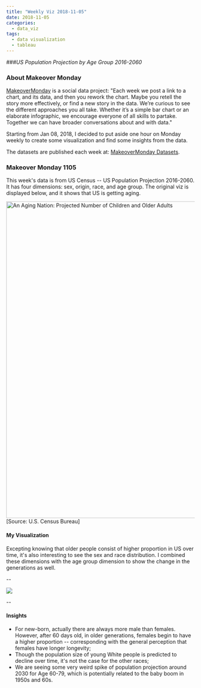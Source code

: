 ```yaml
---
title: "Weekly Viz 2018-11-05"
date: 2018-11-05
categories:
  - data_viz
tags:
  - data visualization
  - tableau
---
```


###*US Population Projection by Age Group 2016-2060*


### About Makeover Monday

[MakeoverMonday](http://www.makeovermonday.co.uk/) is a social data project:
"Each week we post a link to a chart, and its data, and then you rework the chart.
Maybe you retell the story more effectively, or find a new story in the data.
We’re curious to see the different approaches you all take. Whether it’s a simple bar chart or an elaborate infographic, we encourage everyone of all skills to partake.
Together we can have broader conversations about and with data."

Starting from Jan 08, 2018, I decided to put aside one hour on Monday weekly to create some visualization and find some insights from the data.

The datasets are published each week at: [MakeoverMonday Datasets](http://www.makeovermonday.co.uk/data/).

### Makeover Monday 1105

This week's data is from US Census -- US Population Projection 2016-2060. It has four dimensions: sex, origin, race, and age group. The original viz is displayed below, and it shows that US is getting aging.  

<a href="https://www.census.gov/library/visualizations/2018/comm/historic-first.html?cid=embedded_infographic" target="_blank"><img src="https://www.census.gov/library/visualizations/2018/comm/historic-first/_jcr_content/map.detailitem.800.high.jpg/1520945944549.jpg" alt="An Aging Nation: Projected Number of Children and Older Adults" width="800" height="847" title="An Aging Nation: Projected Number of Children and Older Adults"/></a>[Source: U.S. Census Bureau]


#### My Visualization

Excepting knowing that older people consist of higher proportion in US over time, it's also interesting to see the sex and race distribution. I combined these dimensions with the age group dimension to show the change in the generations as well.    

--  
<div class='tableauPlaceholder' id='viz1541478203219' style='position: relative'>
<noscript><a href='#'>
  <img alt=' ' src='https:&#47;&#47;public.tableau.com&#47;static&#47;images&#47;Ma&#47;MakeOverMonday1105&#47;USPopulationProjection&#47;1_rss.png' style='border: none' />
</a></noscript>
<object class='tableauViz'  style='display:none;'>
  <param name='host_url' value='https%3A%2F%2Fpublic.tableau.com%2F' />
  <param name='embed_code_version' value='3' />
  <param name='site_root' value='' />
  <param name='name' value='MakeOverMonday1105&#47;USPopulationProjection' />
  <param name='tabs' value='no' />
  <param name='toolbar' value='yes' />
  <param name='static_image' value='https:&#47;&#47;public.tableau.com&#47;static&#47;images&#47;Ma&#47;MakeOverMonday1105&#47;USPopulationProjection&#47;1.png' />
  <param name='animate_transition' value='yes' />
  <param name='display_static_image' value='yes' />
  <param name='display_spinner' value='yes' />
  <param name='display_overlay' value='yes' />
  <param name='display_count' value='yes' />
  <param name='filter' value='publish=yes' />
</object></div>            
<script type='text/javascript'>             
  var divElement = document.getElementById('viz1541478203219');    
  var vizElement = divElement.getElementsByTagName('object')[0];    
  vizElement.style.width='800px';vizElement.style.height='827px';   
  var scriptElement = document.createElement('script');              
  scriptElement.src = 'https://public.tableau.com/javascripts/api/viz_v1.js';         
  vizElement.parentNode.insertBefore(scriptElement, vizElement);          
</script>  


--  

#### Insights
* For new-born, actually there are always more male than females. However, after 60 days old, in older generations, females begin to have a higher proportion -- corresponding with the general perception that females have longer longevity;    
* Though the population size of young White people is predicted to decline over time, it's not the case for the other races;  
* We are seeing some very weird spike of population projection around 2030 for Age 60-79, which is potentially related to the baby boom in 1950s and 60s.  


